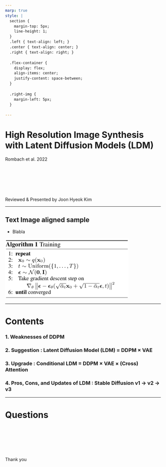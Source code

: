 ```yaml
---
marp: true
style: |
  section {
    margin-top: 5px;
    line-height: 1;
  }
  .left { text-align: left; }
  .center { text-align: center; }
  .right { text-align: right; }

  .flex-container {
    display: flex;
    align-items: center;
    justify-content: space-between;
  }

  .right-img {
    margin-left: 5px;
  }

---
```


# High Resolution Image Synthesis with Latent Diffusion Models (**LDM**)
Rombach et al. 2022

<br><br><br><br><br>
<div class="right">Reviewed & Presented by Joon Hyeok Kim</div>

---

## Text Image aligned sample

<div class="flex-container">
  <div>

- Blabla

  </div>
  <img class="right-img" src="./images/ddpm/001.png" width="400px">
  <div> 
  
  </div>
</div>

---

# Contents
### 1. Weaknesses of **DDPM**
### 2. Suggestion : **Latent** Diffusion Model (**L**DM) $=$ DDPM $\times$ **VAE** 
### 3. Upgrade : **Conditional** LDM $=$ DDPM $\times$ VAE $\times$ **(Cross) Attention**
### 4. Pros, Cons, and **Updates** of LDM : **Stable Diffusion** v1 $\rightarrow$ v2 $\rightarrow$ v3

---

# Questions

<br><br><br><br><br>

Thank you